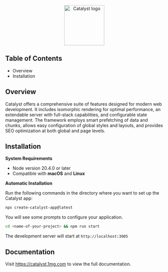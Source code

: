 <div align="center">
 <picture>
 <source media="(prefers-color-scheme: dark)" srcset="https://onemg.gumlet.io/staging/7ee66dfb-b5fb-4fbe-8dea-789685e45f7a.svg">
 <img alt="Catalyst logo" src="https://onemg.gumlet.io/staging/2fdb0975-8f51-4fd1-bd7d-6375d793f581.svg" height="128">
 </picture>
</div>

## Table of Contents

-   Overview
-   Installation

## Overview

Catalyst offers a comprehensive suite of features designed for modern web development. It includes isomorphic rendering for optimal performance, an extendable server with full-stack capabilities, and configurable state management. The framework employs smart prefetching of data and chunks, allows easy configuration of global styles and layouts, and provides SEO optimization at both global and page levels.

## Installation

**System Requirements**

-   Node version 20.4.0 or later
-   Compatible with **macOS** and **Linux**

**Automatic Installation**

Run the following commands in the directory where you want to set up the Catalyst app:

```bash
npx create-catalyst-app@latest
```

You will see some prompts to configure your application.

```bash
cd <name-of-your-project> && npm run start
```

The development server will start at `http://localhost:3005`

## Documentation

Visit https://catalyst.1mg.com to view the full documentation.
